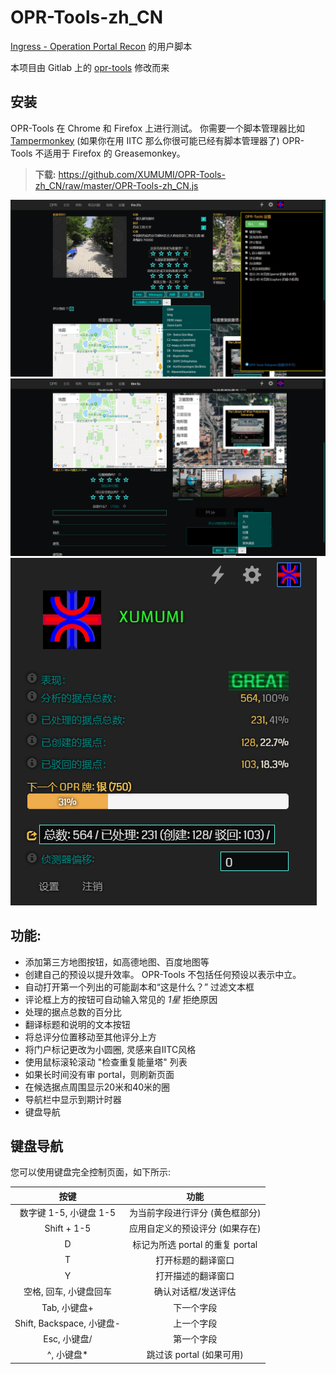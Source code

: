 # OPR-Tools-zh_CN

[Ingress - Operation Portal Recon](https://opr.ingress.com/recon) 的用户脚本

本项目由 Gitlab 上的 [opr-tools](https://gitlab.com/1110101/opr-tools/) 修改而来

## 安装

OPR-Tools 在 Chrome 和 Firefox 上进行测试。 你需要一个脚本管理器比如 [Tampermonkey](https://tampermonkey.net/) (如果你在用 IITC 那么你很可能已经有脚本管理器了) OPR-Tools 不适用于 Firefox 的 Greasemonkey。

> **下载:** https://github.com/XUMUMI/OPR-Tools-zh_CN/raw/master/OPR-Tools-zh_CN.js

![](./image/opr-tools-1.png)
![](./image/opr-tools-2.png)
![](./image/opr-tools-3.png)

## 功能:
- 添加第三方地图按钮，如高德地图、百度地图等
 - 创建自己的预设以提升效率。 OPR-Tools 不包括任何预设以表示中立。
 - 自动打开第一个列出的可能副本和“这是什么？” 过滤文本框
 - 评论框上方的按钮可自动输入常见的 *1星* 拒绝原因
 - 处理的据点总数的百分比
 - 翻译标题和说明的文本按钮
 - 将总评分位置移动至其他评分上方
 - 将门户标记更改为小圆圈, 灵感来自IITC风格
 - 使用鼠标滚轮滚动 "检查重复能量塔" 列表
 - 如果长时间没有审 portal，则刷新页面
 - 在候选据点周围显示20米和40米的圈
 - 导航栏中显示到期计时器
 - 键盘导航

## 键盘导航

您可以使用键盘完全控制页面，如下所示:

|           按键            |              功能               |
| :-----------------------: | :-----------------------------: |
|  数字键 1-5, 小键盘 1-5   | 为当前字段进行评分 (黄色框部分) |
|        Shift + 1-5        | 应用自定义的预设评分 (如果存在) |
|             D             | 标记为所选 portal 的重复 portal |
|             T             |       打开标题的翻译窗口        |
|             Y             |       打开描述的翻译窗口        |
|  空格, 回车, 小键盘回车   |       确认对话框/发送评估       |
|       Tab, 小键盘+        |           下一个字段            |
| Shift, Backspace, 小键盘- |           上一个字段            |
|       Esc, 小键盘/        |           第一个字段            |
|        ^, 小键盘*         |    跳过该 portal (如果可用)     |
